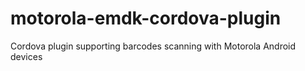 # motorola-emdk-cordova-plugin
Cordova plugin supporting barcodes scanning with Motorola Android devices
